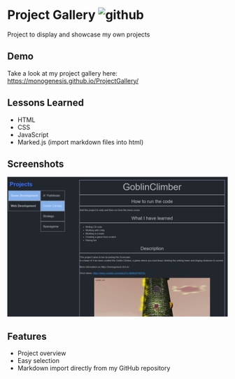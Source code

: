 
# Project Gallery ![github](https://raw.githubusercontent.com/Monogenesis/ProjectGallery/main/GitHub-Mark-Light-32px.png)

Project to display and showcase my own projects

## Demo

Take a look at my project gallery here: https://monogenesis.github.io/ProjectGallery/

## Lessons Learned

- HTML
- CSS
- JavaScript
- Marked.js (import markdown files into html)

## Screenshots

![App Screenshot](https://raw.githubusercontent.com/Monogenesis/ProjectDisplay/main/screenshot/project_selection.png?token=AL4RGBY4E3DHYISYXFN2DULA7BBX6)

  
## Features

- Project overview
- Easy selection
- Markdown import directly from my GitHub repository
